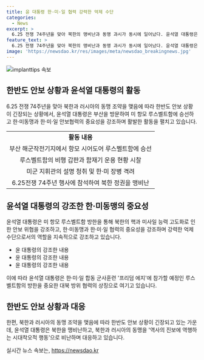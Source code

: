 ```yaml
---
title: 윤 대통령 한·미·일 협력 강력한 억제 수단
categories:
  - News
excerpt: >
  6.25 전쟁 74주년을 맞아 북한의 맹비난과 동맹 과시가 동시에 일어났다. 윤석열 대통령은 미 해군 항모 루즈벨트함을 방문하며 한·미동맹과 한·미·일 안보협력의 강력함을 강조했다. 이에 앞서 북한과 러시아의 동맹과 관련하여 역사의 진보에 역행하는 시대착오적 행동이라고 비난했다. 윤 대통령의 활약에 대한 관심이 뜨겁다.
feature_text: >
  6.25 전쟁 74주년을 맞아 북한의 맹비난과 동맹 과시가 동시에 일어났다. 윤석열 대통령은 미 해군 항모 루즈벨트함을 방문하며 한·미동맹과 한·미·일 안보협력의 강력함을 강조했다. 이에 앞서 북한과 러시아의 동맹과 관련하여 역사의 진보에 역행하는 시대착오적 행동이라고 비난했다. 윤 대통령의 활약에 대한 관심이 뜨겁다.
image: 'https://newsdao.kr/res/images/meta/newsdao_breakingnews.jpg'
---
```


<p><img src="https://newsdao.kr/res/images/meta/newsdao_breakingnews.jpg" alt="implanttips 속보" /></p>

<h2 data-ke-size="size26">한반도 안보 상황과 윤석열 대통령의 활동</h2>

<p data-ke-size="size16">6.25 전쟁 74주년을 맞아 북한과 러시아의 동맹 조약을 맺음에 따라 한반도 안보 상황이 긴장되는 상황에서, 윤석열 대통령은 부산을 방문하여 미 항모 루스벨트함에 승선하고 한·미동맹과 한·미·일 안보협력의 중요성을 강조하며 활발한 활동을 펼치고 있습니다.</p>

<table>
    <tr>
        <td style="text-align: center; height: 17px;"><b>활동 내용</b></td>
    </tr>
    <tr>
        <td style="text-align: center; height: 17px;">부산 해군작전기지에서 항모 시어도어 루스벨트함에 승선</td>
    </tr>
    <tr>
        <td style="text-align: center; height: 17px;">루스벨트함의 비행 갑판과 함재기 운용 현황 시찰</td>
    </tr>
    <tr>
        <td style="text-align: center; height: 17px;">미군 지휘관의 설명 청취 및 한·미 장병 격려</td>
    </tr>
    <tr>
        <td style="text-align: center; height: 17px;">6.25전쟁 74주년 행사에 참석하여 북한 정권을 맹비난</td>
    </tr>
</table>

<h2 data-ke-size="size26">윤석열 대통령의 강조한 한·미동맹의 중요성</h2>

<p data-ke-size="size16">윤석열 대통령은 미 항모 루스벨트함 방한을 통해 북한의 핵과 미사일 능력 고도화로 인한 안보 위협을 강조하고, 한·미동맹과 한·미·일 협력의 중요성을 강조하며 강력한 억제 수단으로서의 역할을 지속적으로 강조하고 있습니다.</p>

<ul>
    <li>윤 대통령의 강조한 내용</li>
    <li>윤 대통령의 강조한 내용</li>
    <li>윤 대통령의 강조한 내용</li>
</ul>

<p data-ke-size="size16">이에 따라 윤석열 대통령은 한·미·일 합동 군사훈련 '프리덤 에지'에 참가할 예정인 루스벨트함의 방한을 중요한 대북 방위 협력의 상징으로 여기고 있습니다.</p>

<h2 data-ke-size="size26">한반도 안보 상황과 대응</h2>

<p data-ke-size="size16">한편, 북한과 러시아의 동맹 조약을 맺음에 따라 한반도 안보 상황이 긴장되고 있는 가운데, 윤석열 대통령은 북한을 맹비난하고, 북한과 러시아의 동맹을 '역사의 진보에 역행하는 시대착오적 행동'으로 비난하며 대응하고 있습니다.</p>
실시간 뉴스 속보는, <a href="https://newsdao.kr" rel="dofollow">https://newsdao.kr</a>



